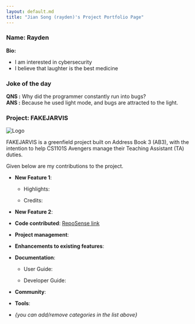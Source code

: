 ```yaml
---
layout: default.md
title: "Jian Song (rayden)'s Project Portfolio Page"
---
```


### Name: Rayden
**Bio:** <br>
* I am interested in cybersecurity
* I believe that laughter is the best medicine

### **Joke of the day**<br>
**QNS :** Why did the programmer constantly run into bugs? <br>
**ANS :** Because he used light mode, and bugs are attracted to the light.

### Project: FAKEJARVIS
![Logo](images/fakejarvis.png)

FAKEJARVIS is a greenfield project built on Address Book 3 (AB3), with the intention to help CS1101S Avengers manage their Teaching Assistant (TA) duties.

Given below are my contributions to the project.

* **New Feature 1**:
    * Highlights:

    * Credits:

* **New Feature 2**:

* **Code contributed**: [RepoSense link]()

* **Project management**:

* **Enhancements to existing features**:

* **Documentation**:
    * User Guide:

    * Developer Guide:

* **Community**:

* **Tools**:

* _{you can add/remove categories in the list above}_
